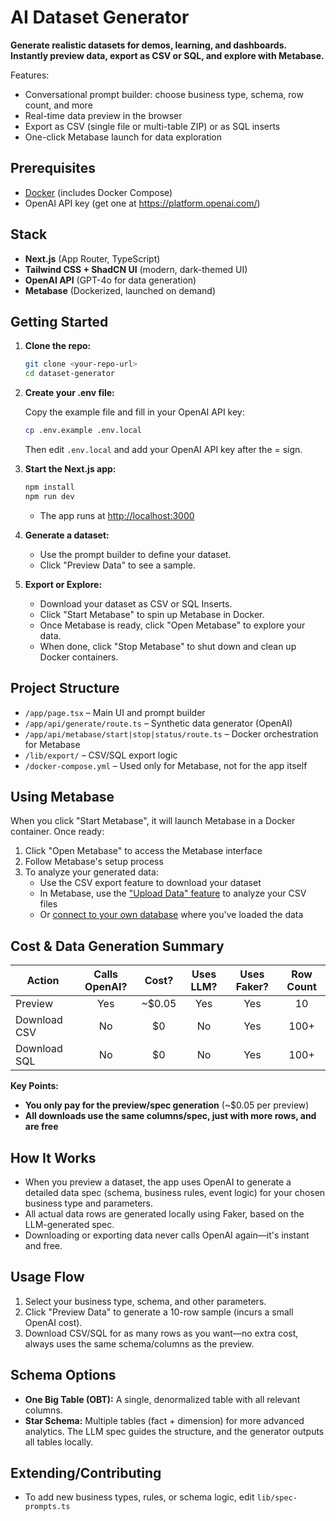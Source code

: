 # AI Dataset Generator

**Generate realistic datasets for demos, learning, and dashboards. Instantly preview data, export as CSV or SQL, and explore with Metabase.**

Features:

- Conversational prompt builder: choose business type, schema, row count, and more
- Real-time data preview in the browser
- Export as CSV (single file or multi-table ZIP) or as SQL inserts
- One-click Metabase launch for data exploration

## Prerequisites

- [Docker](https://www.docker.com/get-started) (includes Docker Compose)
- OpenAI API key (get one at https://platform.openai.com/)

## Stack

- **Next.js** (App Router, TypeScript)
- **Tailwind CSS + ShadCN UI** (modern, dark-themed UI)
- **OpenAI API** (GPT-4o for data generation)
- **Metabase** (Dockerized, launched on demand)

## Getting Started

1. **Clone the repo:**

   ```bash
   git clone <your-repo-url>
   cd dataset-generator
   ```

2. **Create your .env file:**

   Copy the example file and fill in your OpenAI API key:

   ```bash
   cp .env.example .env.local
   ```

   Then edit `.env.local` and add your OpenAI API key after the = sign.

3. **Start the Next.js app:**

   ```bash
   npm install
   npm run dev
   ```

   - The app runs at [http://localhost:3000](http://localhost:3000)

4. **Generate a dataset:**

   - Use the prompt builder to define your dataset.
   - Click "Preview Data" to see a sample.

5. **Export or Explore:**
   - Download your dataset as CSV or SQL Inserts.
   - Click "Start Metabase" to spin up Metabase in Docker.
   - Once Metabase is ready, click "Open Metabase" to explore your data.
   - When done, click "Stop Metabase" to shut down and clean up Docker containers.

## Project Structure

- `/app/page.tsx` – Main UI and prompt builder
- `/app/api/generate/route.ts` – Synthetic data generator (OpenAI)
- `/app/api/metabase/start|stop|status/route.ts` – Docker orchestration for Metabase
- `/lib/export/` – CSV/SQL export logic
- `/docker-compose.yml` – Used only for Metabase, not for the app itself

## Using Metabase

When you click "Start Metabase", it will launch Metabase in a Docker container. Once ready:

1. Click "Open Metabase" to access the Metabase interface
2. Follow Metabase's setup process
3. To analyze your generated data:
   - Use the CSV export feature to download your dataset
   - In Metabase, use the ["Upload Data" feature](https://www.metabase.com/docs/latest/exploration-and-organization/uploads) to analyze your CSV files
   - Or [connect to your own database](https://www.metabase.com/docs/latest/databases/connecting) where you've loaded the data

## Cost & Data Generation Summary

| Action       | Calls OpenAI? | Cost?  | Uses LLM? | Uses Faker? | Row Count |
| ------------ | :-----------: | :----: | :-------: | :---------: | :-------: |
| Preview      |      Yes      | ~$0.05 |    Yes    |     Yes     |    10     |
| Download CSV |      No       |   $0   |    No     |     Yes     |   100+    |
| Download SQL |      No       |   $0   |    No     |     Yes     |   100+    |

**Key Points:**

- **You only pay for the preview/spec generation** (~$0.05 per preview)
- **All downloads use the same columns/spec, just with more rows, and are free**

## How It Works

- When you preview a dataset, the app uses OpenAI to generate a detailed data spec (schema, business rules, event logic) for your chosen business type and parameters.
- All actual data rows are generated locally using Faker, based on the LLM-generated spec.
- Downloading or exporting data never calls OpenAI again—it's instant and free.

## Usage Flow

1. Select your business type, schema, and other parameters.
2. Click "Preview Data" to generate a 10-row sample (incurs a small OpenAI cost).
3. Download CSV/SQL for as many rows as you want—no extra cost, always uses the same schema/columns as the preview.

## Schema Options

- **One Big Table (OBT):** A single, denormalized table with all relevant columns.
- **Star Schema:** Multiple tables (fact + dimension) for more advanced analytics. The LLM spec guides the structure, and the generator outputs all tables locally.

## Extending/Contributing

- To add new business types, rules, or schema logic, edit `lib/spec-prompts.ts`
